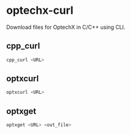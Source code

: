 # optechx-curl

Download files for OptechX in C/C++ using CLI.

## cpp_curl

```sh
cpp_curl <URL>
```

## optxcurl

```sh
optxcurl <URL>
```

## optxget

```sh
optxget <URL> <out_file>
```